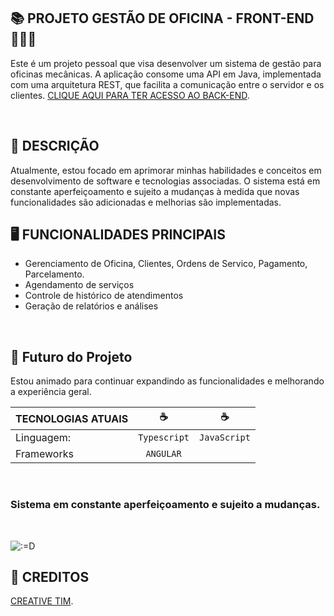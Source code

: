 ## 📚 PROJETO GESTÃO DE OFICINA - FRONT-END 👨🏻‍💻

Este é um projeto pessoal que visa desenvolver um sistema de gestão para oficinas mecânicas. A aplicação consome uma API em Java, implementada com uma arquitetura REST, que facilita a comunicação entre o servidor e os clientes.
[CLIQUE AQUI PARA TER ACESSO AO BACK-END](https://github.com/anthonyvergara/rest-api-oficinaGestao).

<br>

## 📖 DESCRIÇÃO 
Atualmente, estou focado em aprimorar minhas habilidades e conceitos em desenvolvimento de software e tecnologias associadas. O sistema está em constante aperfeiçoamento e sujeito a mudanças à medida que novas funcionalidades são adicionadas e melhorias são implementadas.
<br>

## 🖥️ FUNCIONALIDADES PRINCIPAIS
* Gerenciamento de Oficina, Clientes, Ordens de Servico, Pagamento, Parcelamento.
* Agendamento de serviços
* Controle de histórico de atendimentos
* Geração de relatórios e análises
<br>

## 🔮 Futuro do Projeto
Estou animado para continuar expandindo as funcionalidades e melhorando a experiência geral.


|TECNOLOGIAS ATUAIS|          ☕️         |            ☕️        |
|:-----------------|:-------------------:|:---------------------:|
|Linguagem: | <code>Typescript</code>    |<code>JavaScript</code>|
|Frameworks| <code>ANGULAR</code>        |                       | 
<br>

### Sistema em constante aperfeiçoamento e sujeito a mudanças.
<br>

![:=D](https://markdownlivepreview.com/image/sample.webp ":D")

## 🔖 CREDITOS ##
[CREATIVE TIM](https://github.com/creativetimofficial).


